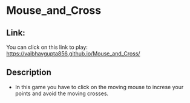 # Mouse_and_Cross

## Link: 

You can click on this link to play: https://vaibhavgupta856.github.io/Mouse_and_Cross/ 

## Description

- In this game you have to click on the moving mouse to increse your points and avoid the moving crosses.

